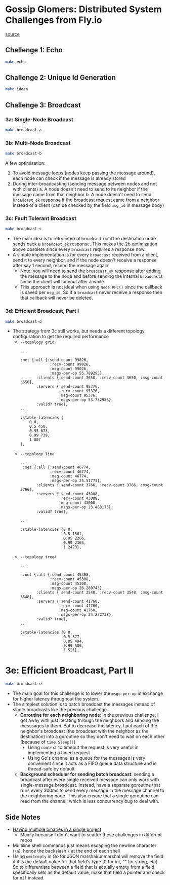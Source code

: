 # Gossip Glomers: Distributed System Challenges from Fly.io
[source](https://fly.io/dist-sys/)

## Challenge 1: Echo
```sh
make echo
```

## Challenge 2: Unique Id Generation
```sh
make idgen
```

## Challenge 3: Broadcast

### 3a: Single-Node Broadcast
```sh
make broadcast-a
```

### 3b: Multi-Node Broadcast
```sh
make broadcast-b
```
A few optimization:
1. To avoid message loops (nodes keep passing the message around), each node can check if the message is already stored 
2. During inter-broadcasting (sending message between nodes and not with clients) 
    a. A node doesn't need to send to its neighbor if the message came from that neighbor
    b. A node doesn't need to send `broadcast_ok` response if the broadcast request came from a neighbor instead of a client (can be checked by the field `msg_id` in message body)

### 3c: Fault Tolerant Broadcast
```sh
make broadcast-c
```
- The main idea is to retry internal `broadcast` until the destination node sends back a `broadcast_ok` response. This makes the 2b optimization above obsolete since every `broadcast` requires a response now.
- A simple implementation is for every `broadcast` received from a client, send it to every neighbor, and if the node doesn't receive a response after say 1 second, resend the message again 
    - Note: you will need to send the `broadcast_ok` response after adding the message to the node and before sending the internal `broadcast`s since the client will timeout after a while 
    - This approach is not ideal when using `Node.RPC()` since the callback is saved per `msg_id`. So if a `broadcast` never receive a response then that callback will never be deleted.

### 3d: Efficient Broadcast, Part I
```sh
make broadcast-d
```
- The strategy from 3c still works, but needs a different topology configuration to get the required performance
    - `--topology grid`:
        ```
        ...

        :net {:all {:send-count 99026,
                     :recv-count 99026,
                     :msg-count 99026,
                     :msgs-per-op 55.789295},
               :clients {:send-count 3650, :recv-count 3650, :msg-count 3650},
               :servers {:send-count 95376,
                         :recv-count 95376,
                         :msg-count 95376,
                         :msgs-per-op 53.732956},
               :valid? true},
        ...

        :stable-latencies {
            0 0, 
            0.5 450, 
            0.95 673, 
            0.99 739, 
            1 807
        },
        ```
    - `--topology line`
        ```
        ...
         :net {:all {:send-count 46774,
                     :recv-count 46774,
                     :msg-count 46774,
                     :msgs-per-op 25.51773},
               :clients {:send-count 3766, :recv-count 3766, :msg-count 3766},
               :servers {:send-count 43008,
                         :recv-count 43008,
                         :msg-count 43008,
                         :msgs-per-op 23.463175},
               :valid? true},

        ...

        :stable-latencies {0 0, 
                           0.5 1561, 
                           0.95 2266, 
                           0.99 2365, 
                           1 2423},
        ```
    - `--topology tree4`
        ```
        ... 

         :net {:all {:send-count 45308,
                     :recv-count 45308,
                     :msg-count 45308,
                     :msgs-per-op 26.280743},
               :clients {:send-count 3548, :recv-count 3548, :msg-count 3548},
               :servers {:send-count 41760,
                         :recv-count 41760,
                         :msg-count 41760,
                         :msgs-per-op 24.222738},
               :valid? true},
        ...

        :stable-latencies {0 0,
                           0.5 377,
                           0.95 494,
                           0.99 506,
                           1 521},
        ```

# 3e: Efficient Broadcast, Part II
```sh
make broadcast-e
```
- The main goal for this challenge is to lower the `msgs-per-op` in exchange for higher latency throughout the system. 
- The simplest solution is to batch broadcast the messages instead of single broadcasts like the previous challenge.
    - **Goroutine for each neighboring node**: In the previous challenge, I got away with just iterating through the neighbors and sending the messsages to them. But to decrease the latency, I put each of the neighbor's broadcast (the broadcast with the neighbor as the destination) into a goroutine so they don't need to wait on each other (because of `time.Sleep()`)
        - Using `context` to timeout the request is very useful in implementing a timed request
        - Using Go's channel as a queue for the messages is very convenient since it acts as a FIFO queue data structure and is thread-safe by default
    - **Background scheduler for sending batch broadcast**: sending a broadcast after every single received message can only work with single-message broadcast. Instead, have a separate goroutine that runs every 300ms to send every message in the message channel to the neighboring node. This also ensure that a single goroutine can read from the channel, which is less concurrency bug to deal with. 

## Side Notes
- [Having multiple binaries in a single project](https://ieftimov.com/posts/golang-package-multiple-binaries)
    - Mainly because I didn't want to scatter these challenges in different repos
- Multiline shell commands just means escaping the newline character (`\n`), hence the backslash `\` at the end of each shell 
- Using `omitempty` in Go for JSON marshal/unmarshal will remove the field if it is the default value for that field's type (0 for int, "" for string, etc). So to differentiate between a field that is actually empty from a field specifically sets as the default value, make that field a pointer and check for `nil` instead. 


